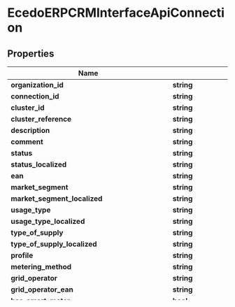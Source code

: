 # EcedoERPCRMInterfaceApiConnection

## Properties
Name | Type | Description | Notes
------------ | ------------- | ------------- | -------------
**organization_id** | **string** |  | [optional] 
**connection_id** | **string** |  | [optional] 
**cluster_id** | **string** |  | [optional] 
**cluster_reference** | **string** |  | [optional] 
**description** | **string** |  | [optional] 
**comment** | **string** |  | [optional] 
**status** | **string** |  | [optional] 
**status_localized** | **string** |  | [optional] 
**ean** | **string** |  | [optional] 
**market_segment** | **string** |  | [optional] 
**market_segment_localized** | **string** |  | [optional] 
**usage_type** | **string** |  | [optional] 
**usage_type_localized** | **string** |  | [optional] 
**type_of_supply** | **string** |  | [optional] 
**type_of_supply_localized** | **string** |  | [optional] 
**profile** | **string** |  | [optional] 
**metering_method** | **string** |  | [optional] 
**grid_operator** | **string** |  | [optional] 
**grid_operator_ean** | **string** |  | [optional] 
**has_smart_meter** | **bool** |  | [optional] 
**has_smart_meter_service** | **bool** |  | [optional] 
**grid_area** | **string** |  | [optional] 
**gos** | **string** |  | [optional] 
**gos_region** | **int** |  | [optional] 
**gos_region_localized** | **string** |  | [optional] 
**cap_tar_code** | **string** |  | [optional] 
**address** | [**\Swagger\Client\Model\EcedoERPCRMInterfaceApiAddress**](EcedoERPCRMInterfaceApiAddress.md) |  | [optional] 
**annual_standard_usage** | [**\Swagger\Client\Model\EcedoERPCRMInterfaceApiAnnualStandardUsage**](EcedoERPCRMInterfaceApiAnnualStandardUsage.md) |  | [optional] 
**expected_annual_standard_usage** | [**\Swagger\Client\Model\EcedoERPCRMInterfaceApiExpectedAnnualStandardUsage**](EcedoERPCRMInterfaceApiExpectedAnnualStandardUsage.md) |  | [optional] 
**active_annual_standard_usage_type** | **string** |  | [optional] 
**contract** | [**\Swagger\Client\Model\EcedoERPCRMInterfaceApiContract**](EcedoERPCRMInterfaceApiContract.md) |  | [optional] 
**meelift_contract** | [**\Swagger\Client\Model\EcedoERPCRMInterfaceApiMeeliftContract**](EcedoERPCRMInterfaceApiMeeliftContract.md) |  | [optional] 
**advance_payment** | [**\Swagger\Client\Model\EcedoERPCRMInterfaceApiAdvancePayment**](EcedoERPCRMInterfaceApiAdvancePayment.md) |  | [optional] 
**meter** | [**\Swagger\Client\Model\EcedoERPCRMInterfaceApiMeter**](EcedoERPCRMInterfaceApiMeter.md) |  | [optional] 
**switch_type** | **string** |  | [optional] 
**switch_type_localized** | **string** |  | [optional] 
**has_single_usage** | **bool** |  | [optional] 
**has_double_usage** | **bool** |  | [optional] 
**bill_as_single** | **bool** |  | [optional] 
**request_p4_interval_readings** | **bool** |  | [optional] 
**administrative_status_smart_meter** | **string** |  | [optional] 
**administrative_status_smart_meter_localized** | **string** |  | [optional] 
**connection_properties** | [**\Swagger\Client\Model\EcedoERPCRMInterfaceApiConnectionProperty[]**](EcedoERPCRMInterfaceApiConnectionProperty.md) |  | [optional] 

[[Back to Model list]](../README.md#documentation-for-models) [[Back to API list]](../README.md#documentation-for-api-endpoints) [[Back to README]](../README.md)


